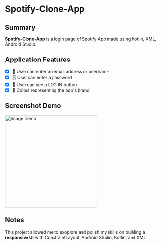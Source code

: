 # Spotify-Clone-App

## Summary

**Spotify-Clone-App** is a login page of Spotify App made using Kotlin, XML, Android Studio.

## Application Features

- [x] 👋 User can enter an email address or username
- [x] 🗒️ User can enter a password
- [x] 💯 User can see a LOG IN button 
- [x] 🌈 Colors representing the app's brand

## Screenshot Demo

<img src='https://github.com/Dxsonu7/Spotify-Clone-App/assets/87947158/b943c1e9-b06f-41b4-968e-e23727d771b8' title='Image Demo' width='300' alt='Image Demo' />

## Notes

This project allowed me to exoplore and polish my skills on building a **responsive UI** with ConstraintLayout, Android Studio, Kotlin, and XML
